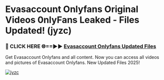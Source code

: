 # Evasaccount Onlyfans Original Videos 0nlyFans Leaked - Files Updated! (jyzc)

<h3>🔴 CLICK HERE 🌐==►► <a href="https://tinyurl.com/2m67pmp6" rel="nofollow">Evasaccount Onlyfans Updated Files</a></h3>

Get Evasaccount Onlyfans and all content. Now you can access all videos and pictures of Evasaccount Onlyfans. New Updated Files 2025!

[![jyzc](https://i.imgur.com/H4QAA4z.gif)](https://tinyurl.com/2m67pmp6)